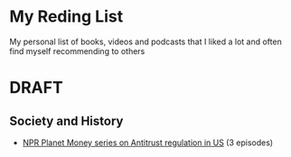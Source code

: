 # My Reding List
My personal list of books, videos and podcasts that I liked a lot and often find myself recommending to others

# DRAFT


## Society and History

 - [NPR Planet Money series on Antitrust regulation in US](https://www.npr.org/sections/money/2019/03/20/704426033/antitrust-in-america) (3 episodes)
